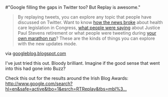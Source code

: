 #"Google filling the gaps in Twitter too? But Replay is awesome."


 <div class="posterous_bookmarklet_entry">
 <blockquote class="posterous_long_quote">By replaying tweets, you can explore any topic that people have discussed on Twitter. Want to know <a href="http://www.google.com/search?hl=en&amp;safe=active&amp;tbo=1&amp;esrch=RTReplay&amp;q=health+care&amp;aq=f&amp;aqi=g10&amp;oq=&amp;gs_rfai=&amp;&amp;tbs=mbl:1,mbl_hs:1269154800,mbl_he:1269241199,mbl_rs:1269226737,mbl_re:1269226741">how the news broke</a> about health care legislation in Congress, <a href="http://www.google.com/search?hl=en&amp;safe=active&amp;tbo=1&amp;esrch=RTReplay&amp;q=John+Paul+Stevens++&amp;aq=f&amp;aqi=&amp;oq=&amp;gs_rfai=&amp;&amp;tbs=mbl:1,mbl_hs:1268636400,mbl_he:1268722799">what people were saying</a> about Justice Paul Stevens retirement or what people were tweeting during <a href="http://www.google.com/search?hl=en&amp;safe=active&amp;tbo=1&amp;esrch=RTReplay&amp;q=oakland+marathon&amp;aq=f&amp;aqi=g8g-z1g1&amp;oq=&amp;gs_rfai=&amp;&amp;tbs=mbl:1,mbl_hs:1269759600,mbl_he:1269845999">your own marathon run</a>? These are the kinds of things you can explore with the new updates mode.</blockquote>

<div class="posterous_quote_citation">via <a href="http://googleblog.blogspot.com/2010/04/replay-it-google-search-across-twitter.html">googleblog.blogspot.com</a></div>
 <p>I've just tried this out. Bloody brilliant. Imagine if the good sense that went into this had gone into Buzz?
</p><p>Check this out for the results around the Irish Blog Awards: <a href="http://www.google.com/search?hl=en&safe=active&tbo=1&esrch=RTReplay&tbs=mbl%3A1%2Cmbl_hs%3A1269759600%2Cmbl_he%3A1269845999&q=IBA10&aq=f&aqi=&aql=&oq=&gs_rfai=">http://www.google.com/search?hl=en&safe=active&tbo=1&esrch=RTReplay&tbs=mbl%3...</a></p></div>
 